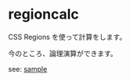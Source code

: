 # regioncalc

CSS Regions を使って計算をします。

今のところ、論理演算ができます。

see: [sample](https://github.com/xl1/lab/blob/master/regioncalc/sample.coffee)
